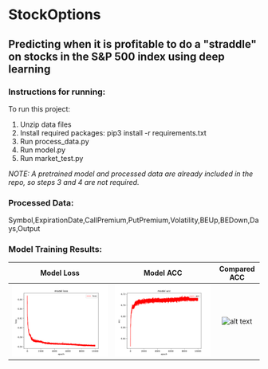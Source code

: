 # StockOptions  
## Predicting when it is profitable to do a "straddle" on stocks in the S&P 500 index using deep learning
### Instructions for running:  
To run this project:
1. Unzip data files
2. Install required packages: pip3 install -r requirements.txt
3. Run process_data.py
4. Run model.py
5. Run market_test.py

*NOTE: A pretrained model and processed data are already included in the repo, so steps 3 and 4 are not required.*

### Processed Data:  
Symbol,ExpirationDate,CallPremium,PutPremium,Volatility,BEUp,BEDown,Days,Output
### Model Training Results:
Model Loss             |  Model ACC             |  Compared ACC
:-------------------------:|:-------------------------:|:-------------------------:
![alt text](https://github.com/wsuratt/StockOptions/blob/main/results/model_loss.png)  |  ![alt text](https://github.com/wsuratt/StockOptions/blob/main/results/model_acc.png)  |  ![alt text](https://github.com/wsuratt/StockOptions/blob/main/results/accuracy_results.jpg)
